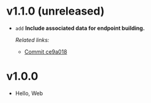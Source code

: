 # v1.1.0 (unreleased)

  * `add` **Include associated data for endpoint building.**

    *Related links:*
    - [Commit ce9a018][ce9a018]

[ce9a018]: https://github.com/pakyow/pakyow/commit/ce9a0186b70f99aadb173fc37e1d9541ce9834da

# v1.0.0

  * Hello, Web

